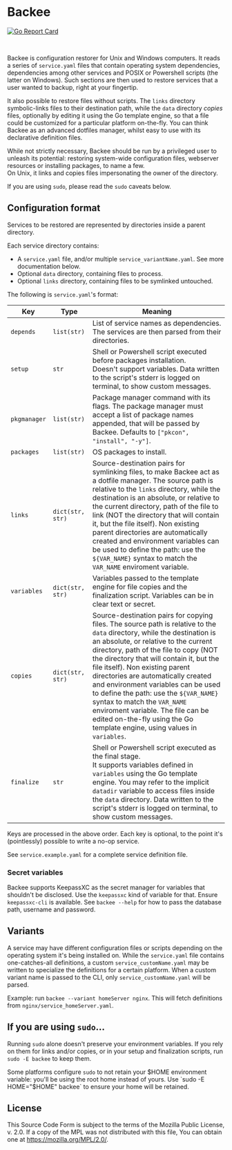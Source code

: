 # Backee
[![Go Report Card](https://goreportcard.com/badge/github.com/livingsilver94/backee)](https://goreportcard.com/report/github.com/livingsilver94/backee)

</br>

Backee is configuration restorer for Unix and Windows computers. It reads a series of `service.yaml` files that contain operating system dependencies, dependencies among other services and POSIX or Powershell scripts (the latter on Windows). Such sections are then used to restore services that a user wanted to backup, right at your fingertip.

It also possible to restore files without scripts. The `links` directory symbolic-links files to their destination path, while the  `data` directory *copies* files, optionally by editing it using the Go template engine, so that a file could be customized for a particular platform on-the-fly. You can think Backee as an advanced dotfiles manager, whilst easy to use with its declarative definition files.

While not strictly necessary, Backee should be run by a privileged user to unleash its potential: restoring system-wide configuration files, webserver resources or installing packages, to name a few.<br/>
On Unix, it links and copies files impersonating the owner of the directory.

If you are using `sudo`, please read the `sudo` caveats below.

## Configuration format

Services to be restored are represented by directories inside a parent directory.

Each service directory contains:

 - A `service.yaml` file, and/or multiple `service_variantName.yaml`. See more documentation below.
 - Optional `data` directory, containing files to process.
 - Optional `links` directory, containing files to be symlinked untouched.

The following is `service.yaml`'s format:

|Key|Type|Meaning|
|---|---|---|
|`depends`|`list(str)`|List of service names as dependencies.</br>The services are then parsed from their directories.|
|`setup`|`str`|Shell or Powershell script executed before packages installation.</br>Doesn't support variables. Data written to the script's stderr is logged on terminal, to show custom messages.|
|`pkgmanager`|`list(str)`|Package manager command with its flags. The package manager must accept a list of package names appended, that will be passed by Backee. Defaults to `["pkcon", "install", "-y"]`.|
|`packages`|`list(str)`|OS packages to install.|
|`links`|`dict(str, str)`|Source-destination pairs for symlinking files, to make Backee act as a dotfile manager. The source path is relative to the `links` directory, while the destination is an absolute, or relative to the current directory, path of the file to link (NOT the directory that will contain it, but the file itself). Non existing parent directories are automatically created and environment variables can be used to define the path: use the `${VAR_NAME}` syntax to match the `VAR_NAME` enviroment variable.|
|`variables`|`dict(str, str)`|Variables passed to the template engine for file copies and the finalization script. Variables can be in clear text or secret.|
|`copies`|`dict(str, str)`|Source-destination pairs for copying files. The source path is relative to the `data` directory, while the destination is an absolute, or relative to the current directory, path of the file to copy (NOT the directory that will contain it, but the file itself). Non existing parent directories are automatically created and environment variables can be used to define the path: use the `${VAR_NAME}` syntax to match the `VAR_NAME` enviroment variable. The file can be edited on-the-fly using the Go template engine, using values in `variables`.|
|`finalize`|`str`|Shell or Powershell script executed as the final stage.</br>It supports variables defined in `variables` using the Go template engine. You may refer to the implicit `datadir` variable to access files inside the `data` directory. Data written to the script's stderr is logged on terminal, to show custom messages.|

Keys are processed in the above order. Each key is optional, to the point it's (pointlessly) possible to write a no-op service.

See `service.example.yaml` for a complete service definition file.

### Secret variables

Backee supports KeepassXC as the secret manager for variables that shouldn't be disclosed. Use the `keepassxc` kind of variable for that. Ensure `keepassxc-cli` is available. See `backee --help` for how to pass the database path, username and password.

## Variants

A service may have different configuration files or scripts depending on the operating system it's being installed on. While the `service.yaml` file contains one-catches-all definitions, a custom `service_customName.yaml` may be written to specialize the definitions for a certain platform. When a custom variant name is passed to the CLI, only `service_customName.yaml` will be parsed.

Example: run `backee --variant homeServer nginx`. This will fetch definitions from `nginx/service_homeServer.yaml`.

## If you are using `sudo`…

Running `sudo` alone doesn't preserve your environment variables. If you rely on them for links and/or copies, or in your setup and finalization scripts, run `sudo -E backee` to keep them.

Some platforms configure `sudo` to not retain your $HOME environment variable: you'll be using the root home instead of yours. Use `sudo -E HOME="$HOME" backee` to ensure your home will be retained.

## License

This Source Code Form is subject to the terms of the Mozilla Public License, v. 2.0. If a copy of the MPL was not distributed with this file, You can obtain one at https://mozilla.org/MPL/2.0/.
